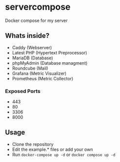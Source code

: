 # servercompose 
Docker compose for my server
## Whats inside?
- Caddy (Webserver)
- Latest PHP (Hypertext Preprocessor)
- MariaDB (Database)
- phpMyAdmin (Database managment)
- Roundcube (Mail)
- Grafana (Metric Visualizer)
- Prometheus (Metric Collector)
### Exposed Ports
- 443
- 80
- 3306
- 8000
## Usage
- Clone the repository
- Edit the example.* files or add your own
- Run `docker-compose up -d` or `docker compose up -d`
